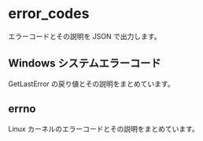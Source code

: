 # error_codes

エラーコードとその説明を JSON で出力します。

## Windows システムエラーコード

GetLastError の戻り値とその説明をまとめています。

## errno

Linux カーネルのエラーコードとその説明をまとめています。
